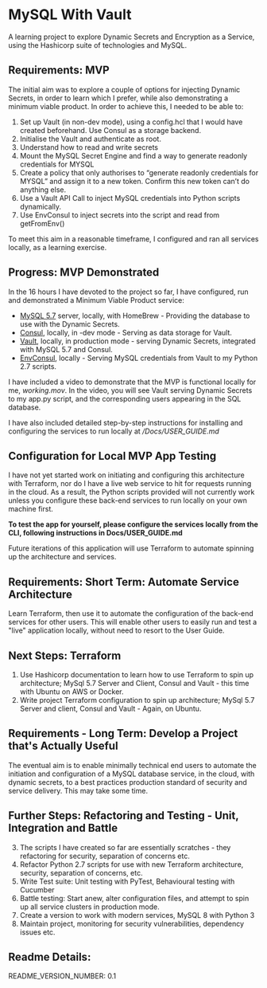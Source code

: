 # MySQL With Vault
A learning project to explore Dynamic Secrets and Encryption as a Service, using the Hashicorp suite of technologies and MySQL.

## Requirements: MVP
The initial aim was to explore a couple of options for injecting Dynamic Secrets, in order to learn which I prefer, while also demonstrating a minimum viable product.
In order to achieve this, I needed to be able to:

1. Set up Vault (in non-dev mode), using a config.hcl that I would have created beforehand. Use Consul as a storage backend.
2. Initialise the Vault and authenticate as root.
3. Understand how to read and write secrets
4. Mount the MySQL Secret Engine and find a way to generate readonly credentials for MYSQL
5. Create a policy that only authorises to “generate readonly credentials for MYSQL” and assign it to a new token. Confirm this new token can’t do anything else.
6. Use a Vault API Call to inject MySQL credentials into Python scripts dynamically.
7. Use EnvConsul to inject secrets into the script and read from getFromEnv()


To meet this aim in a reasonable timeframe, I configured and ran all services locally, as a learning exercise.
## Progress: MVP Demonstrated
In the 16 hours I have devoted to the project so far, I have configured, run and demonstrated a Minimum Viable Product service:


* [MySQL 5.7](https://formulae.brew.sh/formula/mysql@5.7) server, locally, with HomeBrew - Providing the database to use with the Dynamic Secrets.
* [Consul](https://www.consul.io/), locally, in -dev mode - Serving as data storage for Vault.
* [Vault](https://www.vaultproject.io/), locally, in production mode - serving Dynamic Secrets, integrated with MySQL 5.7 and Consul.
* [EnvConsul](https://github.com/hashicorp/envconsul/), locally - Serving MySQL credentials from Vault to my Python 2.7 scripts.


I have included a video to demonstrate that the MVP is functional locally for me, *working.mov*.
In the video, you will see Vault serving Dynamic Secrets to my app.py script, and the corresponding users appearing in the SQL database.


I have also included detailed step-by-step instructions for installing and configuring the services to run locally at */Docs/USER_GUIDE.md*
## Configuration for Local MVP App Testing
I have not yet started work on initiating and configuring this architecture with Terraform, nor do I have a live web service to hit for requests running in the cloud.
As a result, the Python scripts provided will not currently work unless you configure these back-end services to run locally on your own machine first.


**To test the app for yourself, please configure the services locally from the CLI, following instructions in Docs/USER_GUIDE.md**


Future iterations of this application will use Terraform to automate spinning up the architecture and services.
## Requirements: Short Term: Automate Service Architecture
Learn Terraform, then use it to automate the configuration of the back-end services for other users. This will enable other users to easily run and test a "live" application locally, without need to resort to the User Guide.
## Next Steps: Terraform
1. Use Hashicorp documentation to learn how to use Terraform to spin up architecture; MySql 5.7 Server and Client, Consul and Vault - this time with Ubuntu on AWS or Docker.
2. Write project Terraform configuration to spin up architecture; MySql 5.7 Server and client, Consul and Vault - Again, on Ubuntu.



## Requirements - Long Term: Develop a Project that's Actually Useful
The eventual aim is to enable minimally technical end users to automate the initiation and configuration of a MySQL database service, in the cloud, with dynamic secrets, to a best practices production standard of security and service delivery. This may take some time.
## Further Steps: Refactoring and Testing - Unit, Integration and Battle
3. The scripts I have created so far are essentially scratches - they refactoring for security, separation of concerns etc.
4. Refactor Python 2.7 scripts for use with new Terraform architecture, security, separation of concerns, etc.
6. Write Test suite:
Unit testing with PyTest,
Behavioural testing with Cucumber
7. Battle testing: Start anew, alter configuration files, and attempt to spin up all service clusters in production mode.
8. Create a version to work with modern services, MySQL 8 with Python 3
9. Maintain project, monitoring for security vulnerabilities, dependency issues etc.

## Readme Details:
README_VERSION_NUMBER: 0.1

[My Git Profile]: <"https://github.com/SamNiechcial">
[Project Git Repo]: <"https://github.com/SamNiechcial/MySQL-With-Vault">

[Atom]: <"https://atom.io/">
[Consul]: <"https://www.consul.io/">
[Dillinger]: <"https://dillinger.io/">
[EnvConsul]: <"https://github.com/hashicorp/envconsul/">
[HomeBrew]: <"https://brew.sh/">
[Python]: <"https://www.python.org/">
[Requests]: <"https://pypi.org/project/requests/">
[Terraform]: <"https://www.terraform.io/">
[Vault]: <"https://www.vaultproject.io/">
